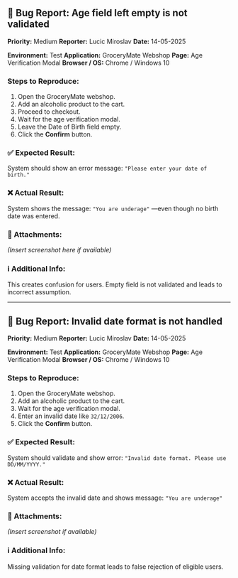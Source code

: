 
## 🐞 Bug Report: Age field left empty is not validated

**Priority:** Medium
**Reporter:** Lucic Miroslav
**Date:** 14-05-2025

**Environment:** Test
**Application:** GroceryMate Webshop
**Page:** Age Verification Modal
**Browser / OS:** Chrome / Windows 10

### Steps to Reproduce:

1. Open the GroceryMate webshop.
2. Add an alcoholic product to the cart.
3. Proceed to checkout.
4. Wait for the age verification modal.
5. Leave the Date of Birth field empty.
6. Click the **Confirm** button.

### ✅ Expected Result:

System should show an error message:
`"Please enter your date of birth."`

### ❌ Actual Result:

System shows the message:
`"You are underage"`
—even though no birth date was entered.

### 📎 Attachments:

*(Insert screenshot here if available)*

### ℹ️ Additional Info:

This creates confusion for users. Empty field is not validated and leads to incorrect assumption.

--------------------------------------




## 🐞 Bug Report: Invalid date format is not handled

**Priority:** Medium
**Reporter:** Lucic Miroslav
**Date:** 14-05-2025

**Environment:** Test
**Application:** GroceryMate Webshop
**Page:** Age Verification Modal
**Browser / OS:** Chrome / Windows 10

### Steps to Reproduce:

1. Open the GroceryMate webshop.
2. Add an alcoholic product to the cart.
3. Wait for the age verification modal.
4. Enter an invalid date like `32/12/2006`.
5. Click the **Confirm** button.

### ✅ Expected Result:

System should validate and show error:
`"Invalid date format. Please use DD/MM/YYYY."`

### ❌ Actual Result:

System accepts the invalid date and shows message:
`"You are underage"`

### 📎 Attachments:

*(Insert screenshot if available)*

### ℹ️ Additional Info:

Missing validation for date format leads to false rejection of eligible users.


